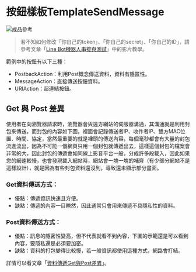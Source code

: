 # 按鈕樣板TemplateSendMessage
![成品參考](https://i.imgur.com/BpTWlkm.png)
> 若不知如何修改「你自己的token」、「你自己的secret」、「你自己的ID」，請參考文章「[Line Bot機器人串接與測試](/class?c=2&a=66)」中的影片教學。

範例中的按鈕有以下三種：

* PostbackAction：利用Post概念傳送資料，資料有隱匿性。
* MessageAction：直接傳送按鈕資料。
* URIAction：超連結按鈕。
## Get 與 Post 差異
使用者在向瀏覽器請求時，瀏覽器會與遠方網站的伺服器溝通，其溝通就是利用封包來傳送，而封包的內容如下圖，裡面會記錄傳送者IP、收件者IP、雙方MAC位置、時間、協定，當然最重要的就是裡頭的傳送內容，每個毫秒都會有大量的封包流進流出，因為不可能一個網頁只用一個封包就傳遞出去，這樣這個封包的檔案會非常的大，因此封包的傳遞會如同線上影音平台一般，分成許多段載入，因此如果您的網速較慢，也會發現載入網站時，網站會一塊一塊的補齊（有少部分網站不是這樣設計），就是因為有些封包資料還沒到，導致還未顯示部分畫面。

### Get資料傳送方式：
* 優點：傳遞資訊快速且方便。
* 缺點：傳遞的內容一目瞭然，因此通常只會用來傳遞不具隱私性的資料。

### Post資料傳送方式：
* 優點：訊息的隱密性變高，但不代表就看不到內容，下圖的示範還是可以看到內容，要隱私還是必須要加密。
* 缺點：資料的打包變得比較慢，若一般資訊都使用這種方式，網路會打結。

詳情可以看文章「[資料傳遞Get與Post差異](/class?c=3&a=81)」。
